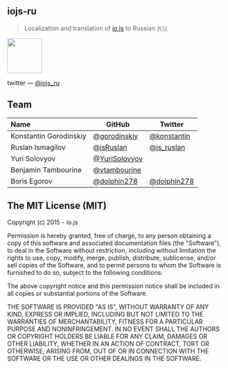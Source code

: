 ## iojs-ru
>Localization and translation of [io.js](https://iojs.org/) to Russian :ru:

<img src="https://iojs.org/images/1.0.0.png" width="80" >

twitter — [@iojs_ru](https://twitter.com/iojs_ru)

## Team
<table>
<thead>
<tr><th align="left">Name</th><th>GitHub</th><th>Twitter</th></tr>
</thead>
<tbody>
<tr><td align="left">Konstantin Gorodinskiy</td><td><a href="https://github.com/gorodinskiy">@gorodinskiy</a></td><td><a href="http://twitter.com/konstantin">@konstantin</a></td></tr>
<tr><td align="left">Ruslan Ismagilov</td><td><a href="https://github.com/isRuslan">@isRuslan</a></td><td><a href="http://twitter.com/is_ruslan">@is_ruslan</a></td></tr>
<tr><td align="left">Yuri Solovyov</td><td><a href="https://github.com/YuriSolovyov">@YuriSolovyov</a></td><td></td></tr>
<tr><td align="left">Benjamin Tambourine</td><td><a href="https://github.com/vtambourine">@vtambourine</a></td><td></td></tr>
<tr><td align="left">Boris Egorov</td><td><a href="https://github.com/dolphin278">@dolphin278</a></td><td><a href="http://twitter.com/dolphin278">@dolphin278</a></td></tr>
</tbody>
</table>

## The MIT License (MIT)

Copyright (c) 2015 - io.js

Permission is hereby granted, free of charge, to any person obtaining a copy
of this software and associated documentation files (the "Software"), to deal
in the Software without restriction, including without limitation the rights
to use, copy, modify, merge, publish, distribute, sublicense, and/or sell
copies of the Software, and to permit persons to whom the Software is
furnished to do so, subject to the following conditions:

The above copyright notice and this permission notice shall be included in
all copies or substantial portions of the Software.

THE SOFTWARE IS PROVIDED "AS IS", WITHOUT WARRANTY OF ANY KIND, EXPRESS OR
IMPLIED, INCLUDING BUT NOT LIMITED TO THE WARRANTIES OF MERCHANTABILITY,
FITNESS FOR A PARTICULAR PURPOSE AND NONINFRINGEMENT. IN NO EVENT SHALL THE
AUTHORS OR COPYRIGHT HOLDERS BE LIABLE FOR ANY CLAIM, DAMAGES OR OTHER
LIABILITY, WHETHER IN AN ACTION OF CONTRACT, TORT OR OTHERWISE, ARISING FROM,
OUT OF OR IN CONNECTION WITH THE SOFTWARE OR THE USE OR OTHER DEALINGS IN
THE SOFTWARE.
